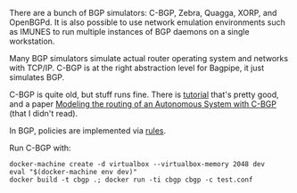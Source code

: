 There are a bunch of BGP simulators: C-BGP, Zebra, Quagga, XORP, and OpenBGPd. It is also possible to use network emulation environments such as IMUNES to run multiple instances of BGP daemons on a single workstation. 

Many BGP simulators simulate actual router operating system and networks with TCP/IP. C-BGP is at the right abstraction level for Bagpipe, it just simulates BGP. 

C-BGP is quite old, but stuff runs fine. There is [tutorial][T] that's pretty good, and a paper [Modeling the routing of an Autonomous System with C-BGP][M] (that I didn't read).

In BGP, policies are implemented via [rules][R]. 

Run C-BGP with:

    docker-machine create -d virtualbox --virtualbox-memory 2048 dev
    eval "$(docker-machine env dev)"
    docker build -t cbgp .; docker run -ti cbgp cbgp -c test.conf
    
[T]: http://c-bgp.sourceforge.net/tutorial.php
[R]: http://c-bgp.sourceforge.net/doc/html/nodes/bgp_router_peer_filter_add-rule.html
[M]: http://dl.acm.org/citation.cfm?id=2329745

